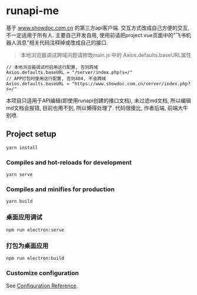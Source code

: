 # runapi-me
基于 www.showdoc.com.cn 的第三方api客户端. 交互方式改成自己方便的交互, 不一定适用于所有人.
主要自己开发自用, 使用前请把project.vue页面中的"飞书机器人消息"相关代码注释掉或改成自己的接口.

> 本地浏览器调试跨域问题请修改main.js 中的 Axios.defaults.baseURL属性

```
// 本地浏览器调试时启用这行配置, 否则跨域
Axios.defaults.baseURL = "/server/index.php?s=/"
// APP打包时使用这行配置, 否则404, 不会跨域
Axios.defaults.baseURL = "https://www.showdoc.com.cn/server/index.php?s=/"
```

本项目只适用于API编辑(即使用runapi创建的接口文档), 未过滤md文档, 所以编辑md文档会报错, 目前也用不到, 所以懒得处理了.
代码很傻比, 作者后端, 前端大牛别喷.


## Project setup
```
yarn install
```

### Compiles and hot-reloads for development
```
yarn serve
```

### Compiles and minifies for production
```
yarn build
```

### 桌面应用调试
```
npm run electron:serve
```

### 打包为桌面应用
```
npm run electron:build
```


### Customize configuration
See [Configuration Reference](https://cli.vuejs.org/config/).
